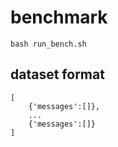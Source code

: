 # benchmark
```shell
bash run_bench.sh
```

## dataset format
```shell
[
    {'messages':[]},
    ...
    {'messages':[]}
]
```
